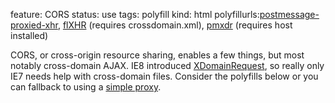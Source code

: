 feature: CORS
status: use
tags: polyfill
kind: html
polyfillurls:[postmessage-proxied-xhr](https://github.com/toolness/postmessage-proxied-xhr/#readme), [flXHR](http://flxhr.flensed.com/) (requires crossdomain.xml), [pmxdr](https://github.com/eligrey/pmxdr) (requires host installed)

CORS, or cross-origin resource sharing, enables a few things, but most notably cross-domain AJAX. IE8 introduced [XDomainRequest](http://msdn.microsoft.com/en-us/library/ie/cc288060(v=vs.85).aspx), so really only IE7 needs help with cross-domain files. Consider the polyfills below or you can fallback to using a [simple proxy](http://benalman.com/projects/php-simple-proxy/).

